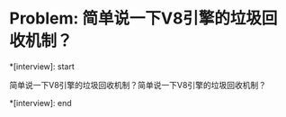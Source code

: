 # Problem: 简单说一下V8引擎的垃圾回收机制？

*[interview]: start

简单说一下V8引擎的垃圾回收机制？简单说一下V8引擎的垃圾回收机制？

*[interview]: end
